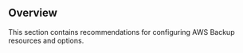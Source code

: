 ## Overview

This section contains recommendations for configuring AWS Backup resources and options.
